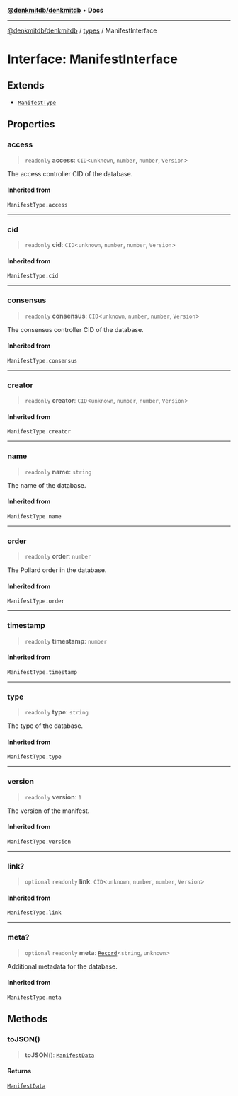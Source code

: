 [**@denkmitdb/denkmitdb**](../../README.md) • **Docs**

***

[@denkmitdb/denkmitdb](../../modules.md) / [types](../README.md) / ManifestInterface

# Interface: ManifestInterface

## Extends

- [`ManifestType`](../type-aliases/ManifestType.md)

## Properties

### access

> `readonly` **access**: `CID`\<`unknown`, `number`, `number`, `Version`\>

The access controller CID of the database.

#### Inherited from

`ManifestType.access`

***

### cid

> `readonly` **cid**: `CID`\<`unknown`, `number`, `number`, `Version`\>

#### Inherited from

`ManifestType.cid`

***

### consensus

> `readonly` **consensus**: `CID`\<`unknown`, `number`, `number`, `Version`\>

The consensus controller CID of the database.

#### Inherited from

`ManifestType.consensus`

***

### creator

> `readonly` **creator**: `CID`\<`unknown`, `number`, `number`, `Version`\>

#### Inherited from

`ManifestType.creator`

***

### name

> `readonly` **name**: `string`

The name of the database.

#### Inherited from

`ManifestType.name`

***

### order

> `readonly` **order**: `number`

The Pollard order in the database.

#### Inherited from

`ManifestType.order`

***

### timestamp

> `readonly` **timestamp**: `number`

#### Inherited from

`ManifestType.timestamp`

***

### type

> `readonly` **type**: `string`

The type of the database.

#### Inherited from

`ManifestType.type`

***

### version

> `readonly` **version**: `1`

The version of the manifest.

#### Inherited from

`ManifestType.version`

***

### link?

> `optional` `readonly` **link**: `CID`\<`unknown`, `number`, `number`, `Version`\>

#### Inherited from

`ManifestType.link`

***

### meta?

> `optional` `readonly` **meta**: [`Record`](https://www.typescriptlang.org/docs/handbook/utility-types.html#recordkeys-type)\<`string`, `unknown`\>

Additional metadata for the database.

#### Inherited from

`ManifestType.meta`

## Methods

### toJSON()

> **toJSON**(): [`ManifestData`](../type-aliases/ManifestData.md)

#### Returns

[`ManifestData`](../type-aliases/ManifestData.md)
